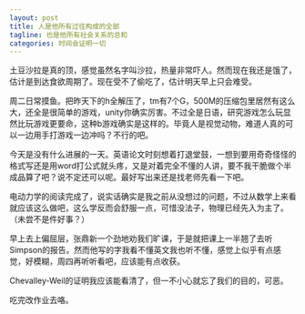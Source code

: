 ```yaml
---
layout: post
title: 人是他所有过往构成的全部
tagline: 也是他所有社会关系的总和
categories: 时间会证明一切
---
```


土豆沙拉是真的顶，感觉虽然名字叫沙拉，热量非常吓人。然而现在我还是饿了，估计是到达食欲周期了。现在受不了偷吃了，估计明天早上只会难受。

周二日常摸鱼。把昨天下的h全解压了，tm有7个G，500M的压缩包里居然有这么大，还全是很简单的游戏，unity你确实厉害。不过全是日语，研究游戏怎么玩显然比玩游戏更要命，这种b游戏确实是这样的。毕竟人是视觉动物，难道人真的可以一边用手打游戏一边冲吗？不行的吧。

今天是没有什么进展的一天。英语论文时刻想着打退堂鼓，一想到要用奇奇怪怪的格式写还是用word打公式就头疼，又是对着完全不懂的人讲，要不我干脆做个半成品算了吧？说不定还可以呢。最好写出来还是找老师先看一下吧。

电动力学的阅读完成了，说实话确实是我之前从没想过的问题，不过从数学上来看就应该这么做吧，这么学反而会舒服一点，可惜没法子，物理已经先入为主了。（未尝不是件好事？）

早上去上偏屈层，张鼎新一个劲地劝我们旷课，于是就把课上一半翘了去听Simpson的报告。然而他写的字我看不懂英文我也听不懂，感觉上似乎有点感觉，好模糊，周四再听听看吧，应该能有点收获。

Chevalley-Weil的证明我应该能看清了，但一不小心就忘了我们的目的，可恶。

吃完改作业去咯。